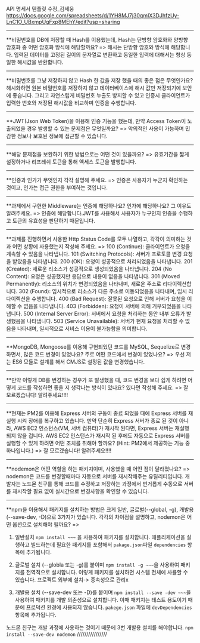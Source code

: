 API 명세서 템플릿 수정\_김세웅
https://docs.google.com/spreadsheets/d/1YH8MJ7j30qmIX3DJhfzUy-LnC1O_UBxmpUgFxp8MEhY/edit?usp=sharing

---

\*\*비밀번호를 DB에 저장할 때 Hash를 이용했는데, Hash는 단방향 암호화와 양방향 암호화 중 어떤 암호화 방식에 해당할까요?
=>
해시는 단방향 암호와 방식에 해당합니다. 입력된 데이터를 고정된 길이의 문자열로 변환하고 동일한 입력에 대해서는 항상 동일한 해시값을 반환합니다.

---

\*\*비밀번호를 그냥 저장하지 않고 Hash 한 값을 저장 했을 때의 좋은 점은 무엇인가요?
해시화하면 원본 비밀번호를 저장하지 않고 데이터베이스에 해시 값만 저장되기에 보안에 좋습니다. 그리고 자연스럽게 비밀번호 누출도 방지할 수 있고 인증시 클라이언트가 입력한 번호와 저장된 해시값을 비교하며 인증을 수행합니다.

---

\*\*JWT(Json Web Token)을 이용해 인증 기능을 했는데, 만약 Access Token이 노출되었을 경우 발생할 수 있는 문제점은 무엇일까요?
=>
악의적인 사용이 가능하며 민감한 정보나 보호된 정보에 접근할 수 있습니다.

---

\*\*해당 문제점을 보완하기 위한 방법으로는 어떤 것이 있을까요?
=>
유효기간을 짧게 설정하거나 리프레쉬 토큰을 통해 엑세스 토근을 발행합니다.

---

\*\*인증과 인가가 무엇인지 각각 설명해 주세요.
=>
인증은 사용자가 누군지 확인하는 것이고, 인가는 접근 권한을 부여하는 것입니다.

---

\*\*과제에서 구현한 Middleware는 인증에 해당하나요? 인가에 해당하나요? 그 이유도 알려주세요.
=>
인증에 해당합니다.JWT를 사용해서 사용자가 누구인지 인증을 수행하고 토큰의 유효성을 판단하기 때문입니다.

---

\*\*과제를 진행하면서 사용한 Http Status Code를 모두 나열하고, 각각이 의미하는 것과 어떤 상황에 사용했는지 작성해 주세요.
=>
100 (Continue): 클라이언트가 요청을 계속할 수 있음을 나타냅니다.
101 (Switching Protocols): 서버가 프로토콜 변경 요청을 받았음을 나타냅니다.
200 (OK): 요청이 성공적으로 처리되었음을 나타냅니다.
201 (Created): 새로운 리소스가 성공적으로 생성되었음을 나타냅니다.
204 (No Content): 요청은 성공했지만 응답으로 내용이 없음을 나타냅니다.
301 (Moved Permanently): 리소스의 위치가 변경되었음을 나타내며, 새로운 주소로 리다이렉션합니다.
302 (Found): 임시적으로 리소스가 다른 주소로 이동되었음을 나타내며, 임시 리다이렉션을 수행합니다.
400 (Bad Request): 잘못된 요청으로 인해 서버가 요청을 이해할 수 없음을 나타냅니다.
403 (Forbidden): 요청이 서버에 의해 거부되었음을 나타냅니다.
500 (Internal Server Error): 서버에서 요청을 처리하는 동안 내부 오류가 발생했음을 나타냅니다.
503 (Service Unavailable): 서버가 현재 요청을 처리할 수 없음을 나타내며, 일시적으로 서비스 이용이 불가능함을 의미합니다.

---

\*\*MongoDB, Mongoose를 이용해 구현되었던 코드를 MySQL, Sequelize로 변경하면서, 많은 코드 변경이 있었나요? 주로 어떤 코드에서 변경이 있었나요?
=>
우선 저는 ES6 모듈로 설계를 해서 CMJS로 설정된 값을 변경했습니다.

---

\*\*만약 이렇게 DB를 변경하는 경우가 또 발생했을 때, 코드 변경을 보다 쉽게 하려면 어떻게 코드를 작성하면 좋을 지 생각나는 방식이 있나요? 있다면 작성해 주세요.
=>
잘 모르겠습니다! 알려주세요!!!!

---

\*\*현재는 PM2를 이용해 Express 서버의 구동이 종료 되었을 때에 Express 서버를 재실행 시켜 장애를 복구하고 있습니다. 만약 단순히 Express 서버가 종료 된 것이 아니라, AWS EC2 인스턴스(VM, 서버 컴퓨터)가 재시작 된다면, Express 서버는 재실행되지 않을 겁니다. AWS EC2 인스턴스가 재시작 된 후에도 자동으로 Express 서버를 실행할 수 있게 하려면 어떤
조치를 취해야 할까요? (Hint: PM2에서 제공하는 기능 중 하나입니다.)
=>
잘 모르겠습니다! 알려주세요!!!!

---

\*\*nodemon은 어떤 역할을 하는 패키지이며, 사용했을 때 어떤 점이 달라졌나요?
=>
nodemon은 코드를 변경할때마다 자동으로 서버를 재시작해주는 유틸리티입니다. 개발자는 노드몬 친구를 통해 코드를 수정하고 저장하는 과정에서 번거롭게 수동으로 서버를 재시작할 필요 없이 실시간으로 변경사항을 확인할 수 있습니다.

---

\*\*npm을 이용해서 패키지를 설치하는 방법은 크게 일반, 글로벌(--global, -g), 개발용(--save-dev, -D)으로 3가지가 있습니다. 각각의 차이점을 설명하고, nodemon은 어떤 옵션으로 설치해야 될까요?
=>

1. 일반설치 `npm install ~~~` 을 사용하여 패키지를 설치합니다. 애플리케이션을 실행하고 빌드하는데 필요한 패키지를 포함해서 `pakage.json`파일 `dependencies` 항목에 추가됩니다.

2. 글로벌 설치 (--globla 또는 -g)를 붙이며 `npm install -g ~~~`을 사용하여 패키지를 전역적으로 설치합니다. 이렇게 패키지를 설치하면 시스템 전체에 사룔할 수 있습니다. 프로젝트 외부에 설치-> 종속성으로 관리x

3. 개발용 설치 (--save-dev 또는 -D)를 붙이며 `npm install --save -dev ~~~`을 사용하여 패키지를 개발 의존성으로 설치합니다. 이때 패키지는 테스트 용도이기 때문에 프로덕션 환경에 사용되지 않습니다. `pakege.json` 파일에 `devDependencies` 항목에 추가됩니다.

노드몬 친구는 개발 과정에 사용하는 것이기 때문에 3번 개발용 설치를 해야합니다. `npm install --save-dev nodemon`
////////////////
